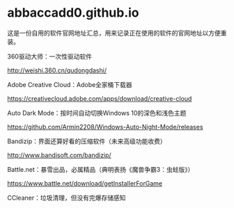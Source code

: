 # abbaccadd0.github.io
这是一份自用的软件官网地址汇总，用来记录正在使用的软件的官网地址以方便重装。



360驱动大师：一次性驱动软件

http://weishi.360.cn/qudongdashi/

Adobe Creative Cloud：Adobe全家桶下载器

https://creativecloud.adobe.com/apps/download/creative-cloud

Auto Dark Mode：按时间自动切换Windows 10的深色和浅色主题

https://github.com/Armin2208/Windows-Auto-Night-Mode/releases

Bandizip：界面还算好看的压缩软件（未来高级功能收费）

http://www.bandisoft.com/bandizip/

Battle.net：暴雪出品，必属精品（典明表扬《魔兽争霸3：虫蛀版》）

https://www.battle.net/download/getInstallerForGame

CCleaner：垃圾清理，但没有完爆存储感知

